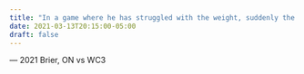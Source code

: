 ```yaml
---
title: "In a game where he has struggled with the weight, suddenly the weight is off his shoulders"
date: 2021-03-13T20:15:00-05:00
draft: false
---
```

— 2021 Brier, ON vs WC3
<!--more--> 

